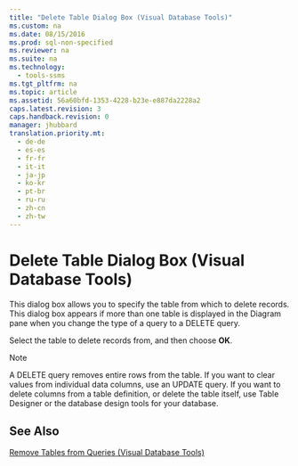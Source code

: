 ```yaml
---
title: "Delete Table Dialog Box (Visual Database Tools)"
ms.custom: na
ms.date: 08/15/2016
ms.prod: sql-non-specified
ms.reviewer: na
ms.suite: na
ms.technology: 
  - tools-ssms
ms.tgt_pltfrm: na
ms.topic: article
ms.assetid: 56a60bfd-1353-4228-b23e-e887da2228a2
caps.latest.revision: 3
caps.handback.revision: 0
manager: jhubbard
translation.priority.mt: 
  - de-de
  - es-es
  - fr-fr
  - it-it
  - ja-jp
  - ko-kr
  - pt-br
  - ru-ru
  - zh-cn
  - zh-tw
---
```

# Delete Table Dialog Box (Visual Database Tools)
This dialog box allows you to specify the table from which to delete records. This dialog box appears if more than one table is displayed in the Diagram pane when you change the type of a query to a DELETE query.  
  
Select the table to delete records from, and then choose **OK**.  
  
> [!NOTE]  
> A DELETE query removes entire rows from the table. If you want to clear values from individual data columns, use an UPDATE query. If you want to delete columns from a table definition, or delete the table itself, use Table Designer or the database design tools for your database.  
  
## See Also  
[Remove Tables from Queries &#40;Visual Database Tools&#41;](../content/Remove-Tables-from-Queries--Visual-Database-Tools-.md)  
  
